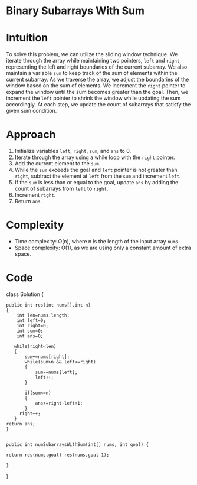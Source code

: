 # Binary Subarrays With Sum

# Intuition
To solve this problem, we can utilize the sliding window technique. We iterate through the array while maintaining two pointers, `left` and `right`, representing the left and right boundaries of the current subarray. We also maintain a variable `sum` to keep track of the sum of elements within the current subarray. As we traverse the array, we adjust the boundaries of the window based on the sum of elements. We increment the `right` pointer to expand the window until the sum becomes greater than the goal. Then, we increment the `left` pointer to shrink the window while updating the sum accordingly. At each step, we update the count of subarrays that satisfy the given sum condition.

# Approach
1. Initialize variables `left`, `right`, `sum`, and `ans` to 0.
2. Iterate through the array using a while loop with the `right` pointer.
3. Add the current element to the `sum`.
4. While the `sum` exceeds the goal and `left` pointer is not greater than `right`, subtract the element at `left` from the `sum` and increment `left`.
5. If the `sum` is less than or equal to the goal, update `ans` by adding the count of subarrays from `left` to `right`.
6. Increment `right`.
7. Return `ans`.

# Complexity
- Time complexity: O(n), where n is the length of the input array `nums`.
- Space complexity: O(1), as we are using only a constant amount of extra space.

# Code
class Solution {

    public int res(int nums[],int n)
    {
        int len=nums.length;
        int left=0;
        int right=0;
        int sum=0;
        int ans=0;

       while(right<len)
       {
           sum+=nums[right];
           while(sum>n && left<=right)
           {
               sum-=nums[left];
               left++;
           }

           if(sum<=n)
           {
               ans+=right-left+1;
           }
         right++;
       }
    return ans;
    }


    public int numSubarraysWithSum(int[] nums, int goal) {

    return res(nums,goal)-res(nums,goal-1);
      
    }
}
